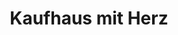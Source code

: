 ---
title: "Kaufhaus mit Herz"
url: /buchholz-in-der-nordheide/kaufhaus-mit-herz/
shop: Allgemein
---